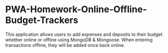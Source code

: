 # PWA-Homework-Online-Offline-Budget-Trackers

This application allows users to add expenses and deposits to their budget whether online or offline using MongoDB & Mongoose.  When entering transactions offline, they will be added once back online.  

